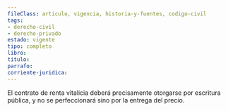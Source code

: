 ```yaml
---
fileClass: articulo, vigencia, historia-y-fuentes, codigo-civil
tags:
- derecho-civil
- derecho-privado
estado: vigente
tipo: completo
libro:
titulo:
parrafo:
corriente-juridica:
---
```

El contrato de renta vitalicia deberá precisamente otorgarse por escritura pública, y no se perfeccionará sino por la entrega del precio.